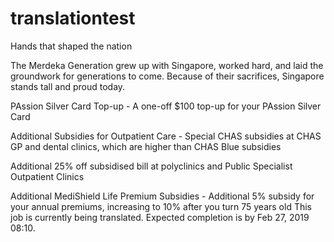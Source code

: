# translationtest

Hands that shaped the nation

The Merdeka Generation grew up with Singapore, worked hard, and laid the groundwork for generations to come. Because of their sacrifices, Singapore stands tall and proud today.

PAssion Silver Card Top-up -
A one-off $100 top-up for your PAssion Silver Card

Additional Subsidies for Outpatient Care -
Special CHAS subsidies at CHAS GP and dental clinics, which are higher than CHAS Blue subsidies

Additional 25% off subsidised bill at polyclinics and Public Specialist Outpatient Clinics

Additional MediShield Life Premium Subsidies -
Additional 5% subsidy for your annual premiums, increasing to 10% after you turn 75 years old
This job is currently being translated. Expected completion is by Feb 27, 2019 08:10.
